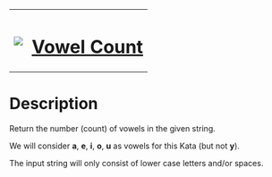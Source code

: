 <table align="center">
  <tbody>
    <tr>
      <td>
        <p></p>
        <pre><img src="https://avatars.githubusercontent.com/u/5387632?s=100"></pre>
      </td>
      <td><h1><a href="https://www.codewars.com/kata/54ff3102c1bad923760001f3">Vowel Count</a></h1></td>
    </tr>
  </tbody>
</table>

# Description
Return the number (count) of vowels in the given string.

We will consider **a**, **e**, **i**, **o**, **u** as vowels for this Kata (but not **y**).

The input string will only consist of lower case letters and/or spaces.